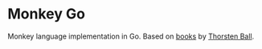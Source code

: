 # Monkey Go

Monkey language implementation in Go. Based on [books](https://thorstenball.com/#books) by [Thorsten Ball](https://thorstenball.com/).

